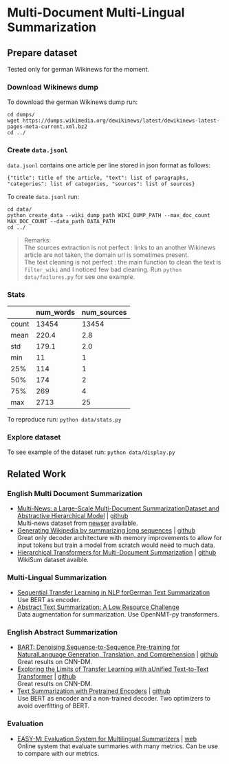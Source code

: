 # Multi-Document Multi-Lingual Summarization

## Prepare dataset

Tested only for german Wikinews for the moment.

### Download Wikinews dump

To download the german Wikinews dump run:

```
cd dumps/
wget https://dumps.wikimedia.org/dewikinews/latest/dewikinews-latest-pages-meta-current.xml.bz2
cd ../
```

### Create ``data.jsonl``

``data.jsonl`` contains one article per line stored in json format as follows:

```
{"title": title of the article, "text": list of paragraphs, "categories": list of categories, "sources": list of sources}
```

To create ``data.jsonl`` run:

```
cd data/
python create_data --wiki_dump_path WIKI_DUMP_PATH --max_doc_count MAX_DOC_COUNT --data_path DATA_PATH
cd ../
```

> Remarks: \
> The sources extraction is not perfect : links to an another Wikinews article are not taken, the domain url is sometimes present.\
> The text cleaning is not perfect : the main function to clean the text is ``filter_wiki`` and I noticed few bad cleaning. Run ``python data/failures.py`` for see one example.

### Stats

|      |    num_words |  num_sources |
| ---- | ------------ | ------------ |
|count | 13454 | 13454 |
|mean  |   220.4 |     2.8 |
|std   |   179.1 |     2.0 |
|min   |    11 |     1 |
|25%   |   114 |     1 |
|50%   |   174 |     2 |
|75%   |   269 |     4 |
|max   |  2713 |    25 |

To reproduce run: ``python data/stats.py``

### Explore dataset 

To see example of the dataset run: ``python data/display.py``

## Related Work

### English Multi Document Summarization

* [Multi-News: a Large-Scale Multi-Document SummarizationDataset and Abstractive Hierarchical Model](https://arxiv.org/pdf/1906.01749.pdf) | [github](https://github.com/Alex-Fabbri/Multi-News)\
Multi-news dataset from [newser](https://www.newser.com/) available.
* [Generating Wikipedia by summarizing long sequences](https://arxiv.org/pdf/1801.10198.pdf) | [github](https://github.com/tensorflow/tensor2tensor/tree/5acf4a44cc2cbe91cd788734075376af0f8dd3f4/tensor2tensor/data_generators/wikisum)\
Great only decoder architecture with memory improvements to allow for input tokens but train a model from scratch would need to much data.
* [Hierarchical Transformers for Multi-Document Summarization](https://arxiv.org/pdf/1905.13164.pdf) | [github](https://github.com/nlpyang/hiersumm)\
WikiSum dataset avaible.

### Multi-Lingual Summarization

* [Sequential Transfer Learning in NLP forGerman Text Summarization](http://ceur-ws.org/Vol-2458/paper8.pdf)\
Use BERT as encoder.
* [Abstract Text Summarization: A Low Resource Challenge](https://www.aclweb.org/anthology/D19-1616.pdf)\
Data augmentation for summarization. Use OpenNMT-py transformers.

### English Abstract Summarization

* [BART: Denoising Sequence-to-Sequence Pre-training for NaturalLanguage Generation, Translation, and Comprehension](https://arxiv.org/pdf/1910.13461.pdf) | [github](https://github.com/pytorch/fairseq/blob/master/examples/bart/README.summarization.md)\
Great results on CNN-DM.
* [Exploring the Limits of Transfer Learning with aUnified Text-to-Text Transformer](https://arxiv.org/pdf/1910.10683.pdf) | [github](https://github.com/google-research/text-to-text-transfer-transformer)\
Great results on CNN-DM.
* [Text Summarization with Pretrained Encoders](https://arxiv.org/pdf/1908.08345.pdf) | [github](https://github.com/nlpyang/PreSumm)\
Use BERT as encoder and a non-trained decoder. Two optimizers to avoid overfitting of BERT.

### Evaluation

* [EASY-M: Evaluation System for Multilingual Summarizers](https://www.aclweb.org/anthology/W19-89.pdf#page=63) | [web](https://summaryevaluation.azurewebsites.net/home)\
Online system that evaluate summaries with many metrics. Can be use to compare with our metrics.
